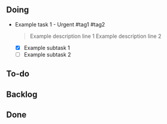 ## **Doing**

- Example task 1 - Urgent #tag1 #tag2
  > Example description line 1
  > Example description line 2
  - [x] Example subtask 1
  - [ ] Example subtask 2

## **To-do**


## **Backlog**


## **Done**


